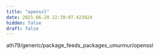 ```yaml
---
title: "openssl"
date: 2021-06-20 22:39:07.423924
hidden: false
draft: false
---
```


ath79/generic/package_feeds_packages_umurmur/openssl

